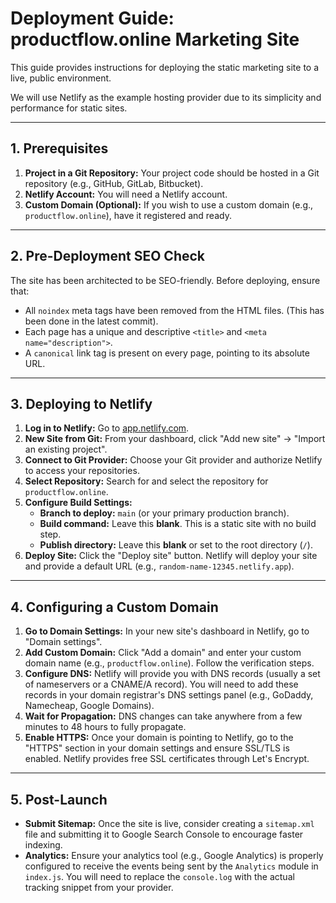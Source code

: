 # Deployment Guide: productflow.online Marketing Site

This guide provides instructions for deploying the static marketing site to a live, public environment.

We will use Netlify as the example hosting provider due to its simplicity and performance for static sites.

---

## 1. Prerequisites

1.  **Project in a Git Repository:** Your project code should be hosted in a Git repository (e.g., GitHub, GitLab, Bitbucket).
2.  **Netlify Account:** You will need a Netlify account.
3.  **Custom Domain (Optional):** If you wish to use a custom domain (e.g., `productflow.online`), have it registered and ready.

---

## 2. Pre-Deployment SEO Check

The site has been architected to be SEO-friendly. Before deploying, ensure that:
-   All `noindex` meta tags have been removed from the HTML files. (This has been done in the latest commit).
-   Each page has a unique and descriptive `<title>` and `<meta name="description">`.
-   A `canonical` link tag is present on every page, pointing to its absolute URL.

---

## 3. Deploying to Netlify

1.  **Log in to Netlify:** Go to [app.netlify.com](https://app.netlify.com).
2.  **New Site from Git:** From your dashboard, click "Add new site" -> "Import an existing project".
3.  **Connect to Git Provider:** Choose your Git provider and authorize Netlify to access your repositories.
4.  **Select Repository:** Search for and select the repository for `productflow.online`.
5.  **Configure Build Settings:**
    -   **Branch to deploy:** `main` (or your primary production branch).
    -   **Build command:** Leave this **blank**. This is a static site with no build step.
    -   **Publish directory:** Leave this **blank** or set to the root directory (`/`).
6.  **Deploy Site:** Click the "Deploy site" button. Netlify will deploy your site and provide a default URL (e.g., `random-name-12345.netlify.app`).

---

## 4. Configuring a Custom Domain

1.  **Go to Domain Settings:** In your new site's dashboard in Netlify, go to "Domain settings".
2.  **Add Custom Domain:** Click "Add a domain" and enter your custom domain name (e.g., `productflow.online`). Follow the verification steps.
3.  **Configure DNS:** Netlify will provide you with DNS records (usually a set of nameservers or a CNAME/A record). You will need to add these records in your domain registrar's DNS settings panel (e.g., GoDaddy, Namecheap, Google Domains).
4.  **Wait for Propagation:** DNS changes can take anywhere from a few minutes to 48 hours to fully propagate.
5.  **Enable HTTPS:** Once your domain is pointing to Netlify, go to the "HTTPS" section in your domain settings and ensure SSL/TLS is enabled. Netlify provides free SSL certificates through Let's Encrypt.

---

## 5. Post-Launch

-   **Submit Sitemap:** Once the site is live, consider creating a `sitemap.xml` file and submitting it to Google Search Console to encourage faster indexing.
-   **Analytics:** Ensure your analytics tool (e.g., Google Analytics) is properly configured to receive the events being sent by the `Analytics` module in `index.js`. You will need to replace the `console.log` with the actual tracking snippet from your provider.